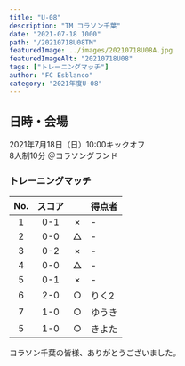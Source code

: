 ```yaml
---
title: "U-08"
description: "TM コラソン千葉"
date: "2021-07-18 1000"
path: "/20210718U08TM"
featuredImage: ../images/20210718U08A.jpg
featuredImageAlt: "20210718U08"
tags: ["トレーニングマッチ"]
author: "FC Esblanco"
category: "2021年度U-08"
---
```


## 日時・会場

2021年7月18日（日）10:00キックオフ  
8人制10分
＠コラソングランド

### トレーニングマッチ

| No.| スコア |   | 得点者  |
|:--:|:------:|:-:|:--------|
| 1  | 0-1 | × |-|
| 2  | 0-0 | △ |-|
| 3  | 0-2 | × |-|
| 4  | 0-0 | △ |-|
| 5  | 0-1 | × |-|
| 6  | 2-0 | ○ |りく2|
| 7  | 1-0 | ○ |ゆうき|
| 5  | 1-0 | ○ |きよた|

<script src="https://adm.shinobi.jp/s/f9835040bccb6582c56df68b8f5ecca7"></script>

コラソン千葉の皆様、ありがとうございました。
